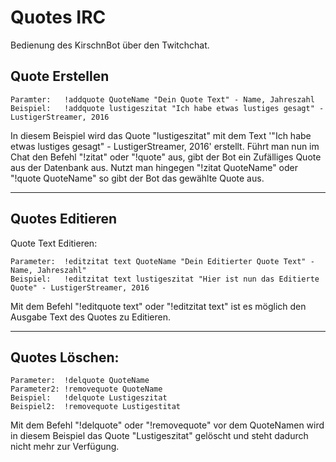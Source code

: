 # Quotes IRC

Bedienung des KirschnBot über den Twitchchat.

## Quote Erstellen
	Paramter:	!addquote QuoteName "Dein Quote Text" - Name, Jahreszahl
	Beispiel:	!addquote lustigeszitat "Ich habe etwas lustiges gesagt" - LustigerStreamer, 2016
	 

In diesem Beispiel wird das Quote "lustigeszitat" mit dem Text '"Ich habe etwas lustiges gesagt" - LustigerStreamer, 2016' erstellt.
Führt man nun im Chat den Befehl "!zitat" oder "!quote" aus, gibt der Bot ein Zufälliges Quote aus der Datenbank aus.
Nutzt man hingegen "!zitat QuoteName" oder "!quote QuoteName" so gibt der Bot das gewählte Quote aus.

<hr>

## Quotes Editieren

Quote Text Editieren:

	Parameter:	!editzitat text QuoteName "Dein Editierter Quote Text" - Name, Jahreszahl"
	Beispiel:	!editzitat text lustigeszitat "Hier ist nun das Editierte Quote" - LustigerStreamer, 2016

Mit dem Befehl "!editquote text" oder "!editzitat text" ist es möglich den Ausgabe Text des Quotes zu Editieren.

<hr>

## Quotes Löschen:

	Parameter:	!delquote QuoteName
	Parameter2:	!removequote QuoteName
	Beispiel:	!delquote Lustigeszitat
	Beispiel2:	!removequote Lustigestitat

Mit dem Befehl "!delquote" oder "!removequote" vor dem QuoteNamen wird in diesem Beispiel das Quote "Lustigeszitat" gelöscht und steht dadurch nicht mehr zur Verfügung.
